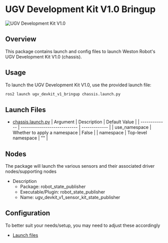 # UGV Development Kit V1.0 Bringup

![UGV Development Kit V1.0](docs/ugv_devkit_v1.jpg)

## Overview
This package contains launch and config files to launch Weston Robot's UGV Development Kit V1.0 (chassis).

## Usage
To launch the UGV Development Kit V1.0, use the provided launch file:
```bash
ros2 launch ugv_devkit_v1_bringup chassis.launch.py
```

## Launch Files
* [chassis.launch.py](./launch/chassis.launch.py)
  | Argument      | Description                  | Default Value |
  | ------------- | ---------------------------- | ------------- |
  | use_namespace | Whether to apply a namespace | False         |
  | namespace     | Top-level namespace          | ""            |

## Nodes
The package will launch the various sensors and their associated driver nodes/supporting nodes

* Description
  * Package: robot_state_publisher
  * Executable/Plugin: robot_state_publisher
  * Name: ugv_devkit_v1_sensor_kit_state_publisher

## Configuration
To better suit your needs/setup, you may need to adjust these accordingly
* [Launch files](./launch/)